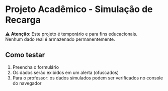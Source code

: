 # Projeto Acadêmico - Simulação de Recarga

⚠️ **Atenção**: Este projeto é temporário e para fins educacionais.  
Nenhum dado real é armazenado permanentemente.

## Como testar
1. Preencha o formulário
2. Os dados serão exibidos em um alerta (ofuscados)
3. Para o professor: os dados simulados podem ser verificados no console do navegador